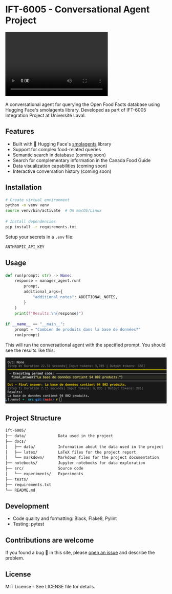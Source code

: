 # IFT-6005 - Conversational Agent Project

<video src="https://github.com/boisalai/ift-6005/blob/main/video/france.mp4" width="320" height="200" controls preload></video>

A conversational agent for querying the Open Food Facts database using Hugging Face's smolagents library. 
Developed as part of IFT-6005 Integration Project at Université Laval.

## Features

- Built with 🤗 Hugging Face's [smolagents](https://github.com/huggingface/smolagents) library
- Support for complex food-related queries
- Semantic search in database (coming soon)
- Search for complementary information in the Canada Food Guide
- Data visualization capabilities (coming soon)
- Interactive conversation history (coming soon)
  
## Installation

```bash
# Create virtual environment
python -m venv venv
source venv/bin/activate  # On macOS/Linux

# Install dependencies
pip install -r requirements.txt
```

Setup your secrets in a `.env` file:

```bash
ANTHROPIC_API_KEY
```

## Usage

```python
def run(prompt: str) -> None:
    response = manager_agent.run(
        prompt,
        additional_args={
            "additional_notes": ADDITIONAL_NOTES,
        }
    )
    print(f"Results:\n{response}")

if __name__ == "__main__":
    prompt = "Combien de produits dans la base de données?"
    run(prompt)
```

This will run the conversational agent with the specified prompt. You should see the results like this:

![fig_01](docs/img/fig_01.png)

## Project Structure

```markdown
ift-6005/
├── data/              Data used in the project
├── docs/
│   ├── data/          Information about the data used in the project
│   ├── latex/         LaTeX files for the project report
│   └── markdown/      Markdown files for the project documentation
├── notebooks/         Jupyter notebooks for data exploration
├── src/               Source code
│   └── experiments/   Experiments
├── tests/
├── requirements.txt
└── README.md
```

## Development

- Code quality and formatting: Black, Flake8, Pylint 
- Testing: pytest

## Contributions are welcome

If you found a bug 🐛 in this site, please [open an issue](https://github.com/boisalai/ift-6005/issues) and describe the problem.

## License

MIT License - See LICENSE file for details.
